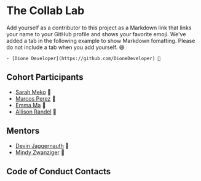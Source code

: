 # The Collab Lab

Add yourself as a contributor to this project as a Markdown link that links your name to your GitHub profile and shows your favorite emoji. We've added a tab in the following example to show Markdown fomatting. Please do not include a tab when you add yourself. 😄

    - [Dione Developer](https://github.com/DioneDeveloper) 💅

## Cohort Participants

- [Sarah Meko](https://github.com/sar-mko) 🤭
- [Marcos Perez](https://github.com/MarcosPerez16) 🫡
- [Emma Ma](https://github.com/EmmaBin) 🫡
- [Allison Randel](https://github.com/arandel1) 🫡

## Mentors

- [Devin Jaggernauth](https://github.com/mentalcaries) 👻
- [Mindy Zwanziger](https://github.com/mindyzwan) 🙌

## Code of Conduct Contacts

